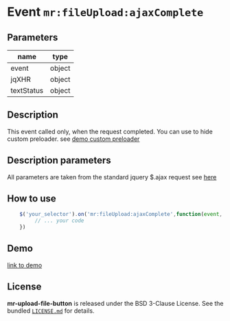 
# Event `mr:fileUpload:ajaxComplete`

## Parameters

| name            | type             |
| -----------     | ---------------- |
| event           | object           |
| jqXHR           | object           |
| textStatus      | object           |

## Description
This event called only, when the request completed. You can use to hide custom preloader. see [demo custom preloader]()

## Description parameters
All parameters are taken from the standard jquery $.ajax request see [here](http://api.jquery.com/jquery.ajax/#jQuery-ajax-settings)

## How to use

```js
    $('your_selector').on('mr:fileUpload:ajaxComplete',function(event, jqXHR, textStatus){
         // ... your code 
    })
```

## Demo
[link to demo]()

## License

**mr-upload-file-button** is released under the BSD 3-Clause License. See the bundled [`LICENSE.md`](/LICENSE.md) for details.
